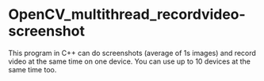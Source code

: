 # OpenCV_multithread_recordvideo-screenshot
This program in C++ can do screenshots (average of 1s images) and record video at the same time on one device. You can use up to 10 devices at the same time too. 
